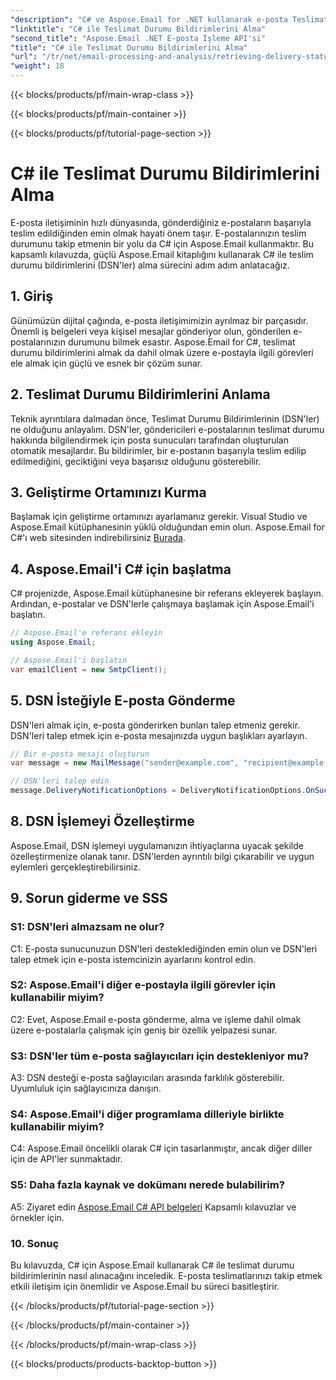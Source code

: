 ```yaml
---
"description": "C# ve Aspose.Email for .NET kullanarak e-posta Teslimat Durumu Bildirimlerinin nasıl alınacağını öğrenin."
"linktitle": "C# ile Teslimat Durumu Bildirimlerini Alma"
"second_title": "Aspose.Email .NET E-posta İşleme API'si"
"title": "C# ile Teslimat Durumu Bildirimlerini Alma"
"url": "/tr/net/email-processing-and-analysis/retrieving-delivery-status-notifications-with-csharp/"
"weight": 18
---
```


{{< blocks/products/pf/main-wrap-class >}}

{{< blocks/products/pf/main-container >}}

{{< blocks/products/pf/tutorial-page-section >}}

# C# ile Teslimat Durumu Bildirimlerini Alma


E-posta iletişiminin hızlı dünyasında, gönderdiğiniz e-postaların başarıyla teslim edildiğinden emin olmak hayati önem taşır. E-postalarınızın teslim durumunu takip etmenin bir yolu da C# için Aspose.Email kullanmaktır. Bu kapsamlı kılavuzda, güçlü Aspose.Email kitaplığını kullanarak C# ile teslim durumu bildirimlerini (DSN'ler) alma sürecini adım adım anlatacağız.

## 1. Giriş

Günümüzün dijital çağında, e-posta iletişimimizin ayrılmaz bir parçasıdır. Önemli iş belgeleri veya kişisel mesajlar gönderiyor olun, gönderilen e-postalarınızın durumunu bilmek esastır. Aspose.Email for C#, teslimat durumu bildirimlerini almak da dahil olmak üzere e-postayla ilgili görevleri ele almak için güçlü ve esnek bir çözüm sunar.

## 2. Teslimat Durumu Bildirimlerini Anlama

Teknik ayrıntılara dalmadan önce, Teslimat Durumu Bildirimlerinin (DSN'ler) ne olduğunu anlayalım. DSN'ler, göndericileri e-postalarının teslimat durumu hakkında bilgilendirmek için posta sunucuları tarafından oluşturulan otomatik mesajlardır. Bu bildirimler, bir e-postanın başarıyla teslim edilip edilmediğini, geciktiğini veya başarısız olduğunu gösterebilir.

## 3. Geliştirme Ortamınızı Kurma

Başlamak için geliştirme ortamınızı ayarlamanız gerekir. Visual Studio ve Aspose.Email kütüphanesinin yüklü olduğundan emin olun. Aspose.Email for C#'ı web sitesinden indirebilirsiniz [Burada](https://www.aspose.com/downloads/email/net).

## 4. Aspose.Email'i C# için başlatma

C# projenizde, Aspose.Email kütüphanesine bir referans ekleyerek başlayın. Ardından, e-postalar ve DSN'lerle çalışmaya başlamak için Aspose.Email'i başlatın.

```csharp
// Aspose.Email'e referans ekleyin
using Aspose.Email;

// Aspose.Email'i başlatın
var emailClient = new SmtpClient();
```

## 5. DSN İsteğiyle E-posta Gönderme

DSN'leri almak için, e-posta gönderirken bunları talep etmeniz gerekir. DSN'leri talep etmek için e-posta mesajınızda uygun başlıkları ayarlayın.

```csharp
// Bir e-posta mesajı oluşturun
var message = new MailMessage("sender@example.com", "recipient@example.com", "Subject", "Body");

// DSN'leri talep edin
message.DeliveryNotificationOptions = DeliveryNotificationOptions.OnSuccess | DeliveryNotificationOptions.OnFailure;
```


## 8. DSN İşlemeyi Özelleştirme

Aspose.Email, DSN işlemeyi uygulamanızın ihtiyaçlarına uyacak şekilde özelleştirmenize olanak tanır. DSN'lerden ayrıntılı bilgi çıkarabilir ve uygun eylemleri gerçekleştirebilirsiniz.

## 9. Sorun giderme ve SSS

### S1: DSN'leri almazsam ne olur?
C1: E-posta sunucunuzun DSN'leri desteklediğinden emin olun ve DSN'leri talep etmek için e-posta istemcinizin ayarlarını kontrol edin.

### S2: Aspose.Email'i diğer e-postayla ilgili görevler için kullanabilir miyim?
C2: Evet, Aspose.Email e-posta gönderme, alma ve işleme dahil olmak üzere e-postalarla çalışmak için geniş bir özellik yelpazesi sunar.

### S3: DSN'ler tüm e-posta sağlayıcıları için destekleniyor mu?
A3: DSN desteği e-posta sağlayıcıları arasında farklılık gösterebilir. Uyumluluk için sağlayıcınıza danışın.

### S4: Aspose.Email'i diğer programlama dilleriyle birlikte kullanabilir miyim?
C4: Aspose.Email öncelikli olarak C# için tasarlanmıştır, ancak diğer diller için de API'ler sunmaktadır.

### S5: Daha fazla kaynak ve dokümanı nerede bulabilirim?
A5: Ziyaret edin [Aspose.Email C# API belgeleri](https://reference.aspose.com/email/net/) Kapsamlı kılavuzlar ve örnekler için.

### 10. Sonuç

Bu kılavuzda, C# için Aspose.Email kullanarak C# ile teslimat durumu bildirimlerinin nasıl alınacağını inceledik. E-posta teslimatlarınızı takip etmek etkili iletişim için önemlidir ve Aspose.Email bu süreci basitleştirir.

{{< /blocks/products/pf/tutorial-page-section >}}

{{< /blocks/products/pf/main-container >}}

{{< /blocks/products/pf/main-wrap-class >}}

{{< blocks/products/products-backtop-button >}}